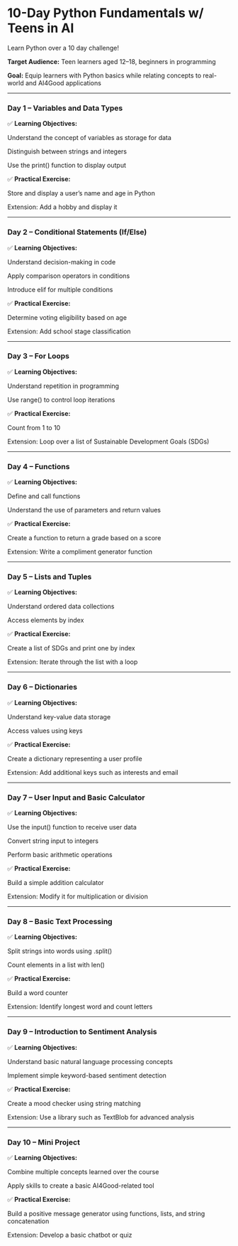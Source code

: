 # 10-Day Python Fundamentals w/ Teens in AI
Learn Python over a 10 day challenge!

__Target Audience:__ Teen learners aged 12–18, beginners in programming

__Goal:__ Equip learners with Python basics while relating concepts to real-world and AI4Good applications

---

### Day 1 – Variables and Data Types

✅ __Learning Objectives:__

Understand the concept of variables as storage for data

Distinguish between strings and integers

Use the print() function to display output


✅ __Practical Exercise:__

Store and display a user’s name and age in Python

Extension: Add a hobby and display it

---

### Day 2 – Conditional Statements (If/Else)
✅ __Learning Objectives:__

Understand decision-making in code

Apply comparison operators in conditions

Introduce elif for multiple conditions

✅ __Practical Exercise:__

Determine voting eligibility based on age

Extension: Add school stage classification

---

### Day 3 – For Loops
✅ __Learning Objectives:__

Understand repetition in programming

Use range() to control loop iterations

✅ __Practical Exercise:__

Count from 1 to 10

Extension: Loop over a list of Sustainable Development Goals (SDGs)

---

### Day 4 – Functions
✅ __Learning Objectives:__

Define and call functions

Understand the use of parameters and return values

✅ __Practical Exercise:__

Create a function to return a grade based on a score

Extension: Write a compliment generator function

---

### Day 5 – Lists and Tuples
✅ __Learning Objectives:__

Understand ordered data collections

Access elements by index

✅ __Practical Exercise:__

Create a list of SDGs and print one by index

Extension: Iterate through the list with a loop

---

### Day 6 – Dictionaries
✅ __Learning Objectives:__

Understand key-value data storage

Access values using keys

✅ __Practical Exercise:__

Create a dictionary representing a user profile

Extension: Add additional keys such as interests and email

---

### Day 7 – User Input and Basic Calculator
✅ __Learning Objectives:__

Use the input() function to receive user data

Convert string input to integers

Perform basic arithmetic operations

✅ __Practical Exercise:__

Build a simple addition calculator

Extension: Modify it for multiplication or division

---

### Day 8 – Basic Text Processing
✅ __Learning Objectives:__

Split strings into words using .split()

Count elements in a list with len()

✅ __Practical Exercise:__

Build a word counter

Extension: Identify longest word and count letters

---

### Day 9 – Introduction to Sentiment Analysis
✅ __Learning Objectives:__

Understand basic natural language processing concepts

Implement simple keyword-based sentiment detection

✅ __Practical Exercise:__

Create a mood checker using string matching

Extension: Use a library such as TextBlob for advanced analysis

---

### Day 10 – Mini Project
✅ __Learning Objectives:__

Combine multiple concepts learned over the course

Apply skills to create a basic AI4Good-related tool

✅ __Practical Exercise:__

Build a positive message generator using functions, lists, and string concatenation

Extension: Develop a basic chatbot or quiz

